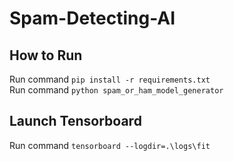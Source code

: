 # Spam-Detecting-AI

## How to Run
Run command `pip install -r requirements.txt` </br>
Run command `python spam_or_ham_model_generator`

## Launch Tensorboard
Run command `tensorboard --logdir=.\logs\fit` </br>
